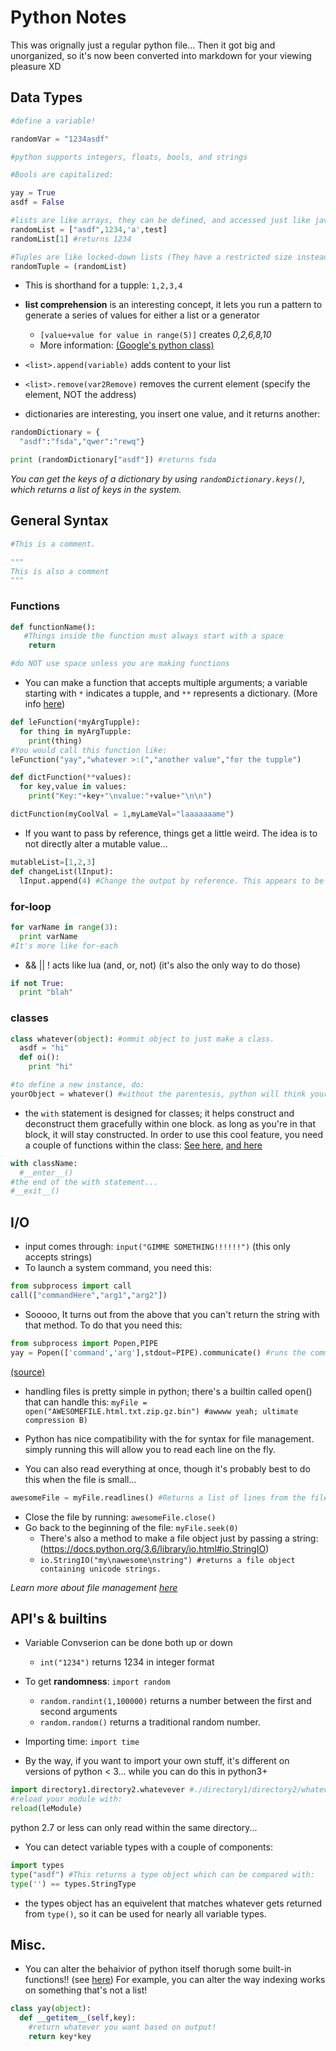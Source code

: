 # Python Notes

This was orignally just a regular python file... Then it got big and unorganized, so it's now been converted into markdown for your viewing pleasure XD
## Data Types
```python
#define a variable!

randomVar = "1234asdf"

#python supports integers, floats, bools, and strings

#Bools are capitalized:

yay = True
asdf = False

#lists are like arrays, they can be defined, and accessed just like javascript
randomList = ["asdf",1234,'a',test]
randomList[1] #returns 1234

#Tuples are like locked-down lists (They have a restricted size instead of dynamic, as well as imutable values.)
randomTuple = (randomList)
```
* This is shorthand for a tupple: `1,2,3,4`
* **list comprehension** is an interesting concept, it lets you run a pattern to generate a series of values for either a list or a generator
  * `[value+value for value in range(5)]` creates *0,2,6,8,10*
  * More information: [(Google's python class)](https://developers.google.com/edu/python/sorting#list-comprehensions-optional)

* `<list>.append(variable)` adds content to your list

* `<list>.remove(var2Remove)` removes the current element (specify the element, NOT the address)

* dictionaries are interesting, you insert one value, and it returns another:
```python
randomDictionary = {
  "asdf":"fsda","qwer":"rewq"}

print (randomDictionary["asdf"]) #returns fsda
```
*You can get the keys of a dictionary by using `randomDictionary.keys()`, which returns a list of keys in the system.*

## General Syntax
```py
#This is a comment.

"""
This is also a comment
"""
```
### Functions
```py
def functionName():
   #Things inside the function must always start with a space
    return

#do NOT use space unless you are making functions
```
* You can make a function that accepts multiple arguments; a variable starting with `*` indicates a tupple, and `**` represents a dictionary. (More info [here](https://stackoverflow.com/questions/919680/can-a-variable-number-of-arguments-be-passed-to-a-function/919720#919720))
```py
def leFunction(*myArgTupple):
  for thing in myArgTupple:
    print(thing)
#You would call this function like:
leFunction("yay","whatever >:(","another value","for the tupple")

def dictFunction(**values):
  for key,value in values:
    print("Key:"+key+"\nvalue:"+value+"\n\n")

dictFunction(myCoolVal = 1,myLameVal="laaaaaaame")
```
* If you want to pass by reference, things get a little weird. The idea is to not directly alter a mutable value...
```py
mutableList=[1,2,3]
def changeList(lInput):
  lInput.append(4) #Change the output by reference. This appears to be the only way to alter something because you can't access the argument list
```

### for-loop
```py
for varName in range(3):
  print varName
#It's more like for-each
```
* && || ! acts like lua (and, or, not) (it's also the only way to do those)
```py
if not True:
  print "blah"
```
### classes
```py
class whatever(object): #ommit object to just make a class.
  asdf = "hi"
  def oi():
    print "hi"

#to define a new instance, do:
yourObject = whatever() #without the parentesis, python will think your referencing the class itself...
```
* the `with` statement is designed for classes; it helps construct and deconstruct them gracefully within one block. as long as you're in that block, it will stay constructed. In order to use this cool feature, you need a couple of functions within the class: [See here](https://docs.python.org/3.6/reference/datamodel.html?highlight=__enter__#object.__enter__), [and here](http://effbot.org/zone/python-with-statement.htm)

```py
with className:
  #__enter__()
#the end of the with statement...
#__exit__()
```

## I/O
* input comes through: `input("GIMME SOMETHING!!!!!!")` (this only accepts strings)
* To launch a system command, you need this:
```py
from subprocess import call
call(["commandHere","arg1","arg2"])
```
  * Sooooo, It turns out from the above that you can't return the string with that method. To do that you need this:
```py
from subprocess import Popen,PIPE
yay = Popen(['command','arg'],stdout=PIPE).communicate() #runs the command and returns a tupple with the string at index 0
```
[(source)](https://docs.python.org/3.6/library/subprocess.html?highlight=call#popen-objects)

* handling files is pretty simple in python; there's a builtin called open() that can handle this:
`myFile = open("AWESOMEFILE.html.txt.zip.gz.bin") #awwww yeah; ultimate compression B)`

* Python has nice compatibility with the for syntax for file management. simply running this will allow you to read each line on the fly.

* You can also read everything at once, though it's probably best to do this when the file is small...
```py
awesomeFile = myFile.readlines() #Returns a list of lines from the file.
```
* Close the file by running: `awesomeFile.close()`
* Go back to the beginning of the file: `myFile.seek(0)`
  * There's also a method to make a file object just by passing a string: (https://docs.python.org/3.6/library/io.html#io.StringIO)
  * `io.StringIO("my\nawesome\nstring") #returns a file object containing unicode strings.`

*Learn more about file management [here](https://docs.python.org/2/library/stdtypes.html#file-objects)*

## API's & builtins
* Variable Convserion can be done both up or down
  * `int("1234")` returns 1234 in integer format

* To get **randomness**: `import random`
  * `random.randint(1,100000)` returns a number between the first and second arguments
   * `random.random()` returns a traditional random number.

* Importing time: `import time`


* By the way, if you want to import your own stuff, it's different on versions of python < 3... while you can do this in python3+
```py
import directory1.directory2.whatevever #./directory1/directory2/whatever.py
#reload your module with:
reload(leModule)
```
python 2.7 or less can only read within the same directory...

* You can detect variable types with a couple of components:
```py
import types
type("asdf") #This returns a type object which can be compared with:
type('') == types.StringType
```
* the types object has an equivelent that matches whatever gets returned from `type()`, so it can be used for nearly all variable types.

## Misc.
* You can alter the behaivior of python itself thorugh some built-in functions!! (see [here](https://docs.python.org/3.6/reference/datamodel.html?highlight=__getitem__#emulating-container-types))
 For example, you can alter the way indexing works on something that's not a list!
```py
class yay(object):
  def __getitem__(self,key):
    #return whatever you want based on output!
    return key*key
```